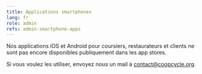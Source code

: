 ```yaml
---
title: Applications smartphones
lang: fr
role: admin
refs: admin-smartphone-apps
---
```


Nos applications iOS et Android pour coursiers, restaurateurs et clients ne sont pas encore disponibles publiquement dans les app stores.

Si vous voulez les utiliser, envoyez nous un mail à <a href="mailto:contact@coopcycle.org">contact@coopcycle.org</a>.
